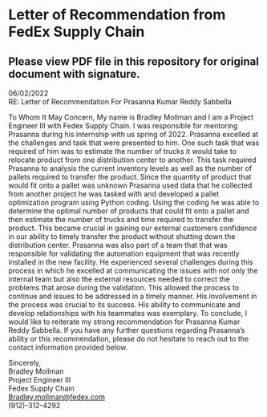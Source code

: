 # Letter of Recommendation from FedEx Supply Chain <br>
## Please view PDF file in this repository for original document with signature. <br>

06/02/2022 <br>
RE: Letter of Recommendation For Prasanna Kumar Reddy Sabbella <br>

To Whom It May Concern,
My name is Bradley Mollman and I am a Project Engineer III with Fedex Supply Chain. I was responsible
for mentoring Prasanna during his internship with us spring of 2022. Prasanna excelled at the challenges
and task that were presented to him. One such task that was required of him was to estimate the
number of trucks it would take to relocate product from one distribution center to another. This task
required Prasanna to analysis the current inventory levels as well as the number of pallets required to
transfer the product. Since the quantity of product that would fit onto a pallet was unknown Prasanna
used data that he collected from another project he was tasked with and developed a pallet
optimization program using Python coding. Using the coding he was able to determine the optimal
number of products that could fit onto a pallet and then estimate the number of trucks and time
required to transfer the product. This became crucial in gaining our external customers confidence in
our ability to timely transfer the product without shutting down the distribution center.
Prasanna was also part of a team that that was responsible for validating the automation equipment
that was recently installed in the new facility. He experienced several challenges during this process in
which he excelled at communicating the issues with not only the internal team but also the external
resources needed to correct the problems that arose during the validation. This allowed the process to
continue and issues to be addressed in a timely manner. His involvement in the process was crucial to its
success. His ability to communicate and develop relationships with his teammates was exemplary.
To conclude, I would like to reiterate my strong recommendation for Prasanna Kumar Reddy Sabbella. If
you have any further questions regarding Prasanna’s ability or this recommendation, please do not
hesitate to reach out to the contact information provided below.

Sincerely,<br>
Bradley Mollman<br>
Project Engineer III<br>
Fedex Supply Chain<br>
Bradley.mollman@fedex.com<br>
(912)-312-4292<br>
